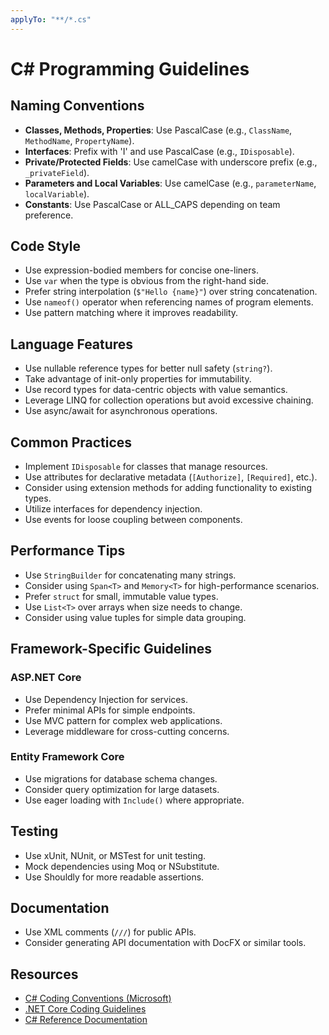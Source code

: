 ```yaml
---
applyTo: "**/*.cs"
---
```

# C# Programming Guidelines

## Naming Conventions

- **Classes, Methods, Properties**: Use PascalCase (e.g., `ClassName`, `MethodName`, `PropertyName`).
- **Interfaces**: Prefix with 'I' and use PascalCase (e.g., `IDisposable`).
- **Private/Protected Fields**: Use camelCase with underscore prefix (e.g., `_privateField`).
- **Parameters and Local Variables**: Use camelCase (e.g., `parameterName`, `localVariable`).
- **Constants**: Use PascalCase or ALL_CAPS depending on team preference.

## Code Style

- Use expression-bodied members for concise one-liners.
- Use `var` when the type is obvious from the right-hand side.
- Prefer string interpolation (`$"Hello {name}"`) over string concatenation.
- Use `nameof()` operator when referencing names of program elements.
- Use pattern matching where it improves readability.

## Language Features

- Use nullable reference types for better null safety (`string?`).
- Take advantage of init-only properties for immutability.
- Use record types for data-centric objects with value semantics.
- Leverage LINQ for collection operations but avoid excessive chaining.
- Use async/await for asynchronous operations.

## Common Practices

- Implement `IDisposable` for classes that manage resources.
- Use attributes for declarative metadata (`[Authorize]`, `[Required]`, etc.).
- Consider using extension methods for adding functionality to existing types.
- Utilize interfaces for dependency injection.
- Use events for loose coupling between components.

## Performance Tips

- Use `StringBuilder` for concatenating many strings.
- Consider using `Span<T>` and `Memory<T>` for high-performance scenarios.
- Prefer `struct` for small, immutable value types.
- Use `List<T>` over arrays when size needs to change.
- Consider using value tuples for simple data grouping.

## Framework-Specific Guidelines

### ASP.NET Core
- Use Dependency Injection for services.
- Prefer minimal APIs for simple endpoints.
- Use MVC pattern for complex web applications.
- Leverage middleware for cross-cutting concerns.

### Entity Framework Core
- Use migrations for database schema changes.
- Consider query optimization for large datasets.
- Use eager loading with `Include()` where appropriate.

## Testing

- Use xUnit, NUnit, or MSTest for unit testing.
- Mock dependencies using Moq or NSubstitute.
- Use Shouldly for more readable assertions.

## Documentation

- Use XML comments (`///`) for public APIs.
- Consider generating API documentation with DocFX or similar tools.

## Resources

- [C# Coding Conventions (Microsoft)](https://docs.microsoft.com/en-us/dotnet/csharp/fundamentals/coding-style/coding-conventions)
- [.NET Core Coding Guidelines](https://github.com/dotnet/runtime/blob/main/docs/coding-guidelines/coding-style.md)
- [C# Reference Documentation](https://docs.microsoft.com/en-us/dotnet/csharp/)
